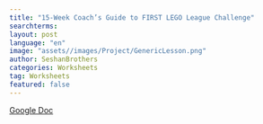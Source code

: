 ```yaml
---
title: "15-Week Coach’s Guide to FIRST LEGO League Challenge"
searchterms:
layout: post
language: "en"
image: "assets//images/Project/GenericLesson.png"
author: SeshanBrothers
categories: Worksheets
tag: Worksheets
featured: false
---
```


<a href="https://docs.google.com/document/d/1wwPiH0ZjIkojxHNyrR7wPVPCoV__0RRwL1l2v0_GCW4/edit?usp=sharing">Google Doc</a>
